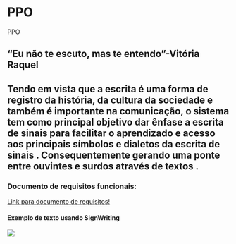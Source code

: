 # PPO
 PPO
<h2>“Eu não te escuto, mas te entendo”-Vitória Raquel<h2>
<h2>Tendo em vista que a escrita é uma forma de  registro da história, da cultura da sociedade e também é importante na comunicação,
o sistema tem como principal objetivo dar ênfase a escrita de sinais para facilitar o aprendizado e acesso aos principais símbolos e dialetos da escrita de sinais . 
Consequentemente gerando uma ponte  entre ouvintes e surdos através de textos .
</h2>
<h3>Documento de requisitos funcionais:</h3>
<a href=""https://docs.google.com/document/d/1TLNYjBdzWd-bgXm4EP7DCWRYygLiieTiEEvuZ7G4ZSw/edit?usp=sharing>Link para documento de requisitos!</a>
<h4>Exemplo de texto usando SignWriting</h4>
<img src="https://educacaopublica.cecierj.edu.br/012019/5ed8f275ad7ce03f8e6c80ac20281566.jpg" >
